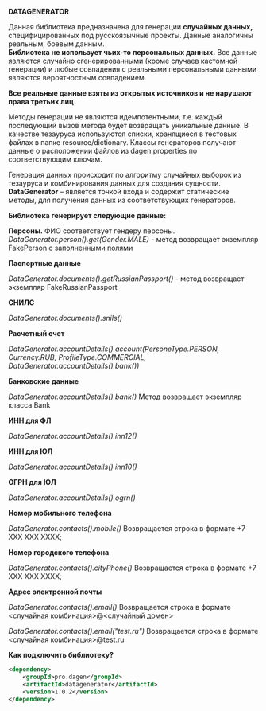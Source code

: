 **DATAGENERATOR**

Данная библиотека предназначена для генерации **случайных данных,** специфицированных под русскоязычные проекты. Данные аналогичны реальным, боевым данным.  
**Библиотека не использует чьих-то персональных данных.** Все данные являются случайно сгенерированными (кроме случаев кастомной генерации) и любые совпадения с реальными персональными данными являются вероятностным совпадением.

**Все реальные данные взяты из открытых источников и не нарушают права третьих лиц.**

Методы генерации не являются идемпотентными, т.е. каждый последующий вызов метода будет возвращать уникальные данные.
В качестве тезауруса используются списки, хранящиеся в тестовых файлах в папке resource/dictionary. Классы генераторов получают данные о расположении файлов из dagen.properties по соответствующим ключам.

Генерация данных происходит по алгоритму случайных выборок из тезауруса и комбинирования данных для создания сущности.
**DataGenerator** – является точкой входа и содержит статические методы, для получения данных из соответствующих генераторов.

**Библиотека генерирует следующие данные:**

**Персоны.** 
ФИО соответствует гендеру персоны. 
_DataGenerator.person().get(Gender.MALE)_ - метод возвращает экземпляр FakePerson с заполненными полями

**Паспортные данные**

_DataGenerator.documents().getRussianPassport()_ - метод возвращает экземпляр FakeRussianPassport

**СНИЛС**

_DataGenerator.documents().snils()_

**Расчетный счет**

_DataGenerator.accountDetails().account(PersoneType.PERSON, Currency.RUB, ProfileType.COMMERCIAL, DataGenerator.accountDetails().bank())_

**Банковские данные**

_DataGenerator.accountDetails().bank()_
Метод возвращает экземпляр класса Bank

**ИНН для ФЛ**

_DataGenerator.accountDetails().inn12()_

**ИНН для ЮЛ**

_DataGenerator.accountDetails().inn10()_

**ОГРН для ЮЛ**

_DataGenerator.accountDetails().ogrn()_

**Номер мобильного телефона**

_DataGenerator.contacts().mobile()_
Возвращается строка в формате +7 XXX XXX XXXX;

**Номер городского телефона**

_DataGenerator.contacts().cityPhone()_
Возвращается строка в формате +7 XXX XXX XXXX;

**Адрес электронной почты**

_DataGenerator.contacts().email()_
Возвращается строка в формате <случайная комбинация>@<случайный домен>

_DataGenerator.contacts().email("test.ru")_
Возвращается строка в формате <случайная комбинация>@test.ru

**Как подключить библиотеку?**

```xml
<dependency>
    <groupId>pro.dagen</groupId>
    <artifactId>datagenerator</artifactId>        
    <version>1.0.2</version>
</dependency>
```



